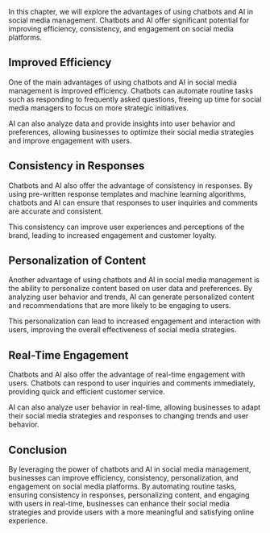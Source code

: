 
In this chapter, we will explore the advantages of using chatbots and AI in social media management. Chatbots and AI offer significant potential for improving efficiency, consistency, and engagement on social media platforms.

Improved Efficiency
-------------------

One of the main advantages of using chatbots and AI in social media management is improved efficiency. Chatbots can automate routine tasks such as responding to frequently asked questions, freeing up time for social media managers to focus on more strategic initiatives.

AI can also analyze data and provide insights into user behavior and preferences, allowing businesses to optimize their social media strategies and improve engagement with users.

Consistency in Responses
------------------------

Chatbots and AI also offer the advantage of consistency in responses. By using pre-written response templates and machine learning algorithms, chatbots and AI can ensure that responses to user inquiries and comments are accurate and consistent.

This consistency can improve user experiences and perceptions of the brand, leading to increased engagement and customer loyalty.

Personalization of Content
--------------------------

Another advantage of using chatbots and AI in social media management is the ability to personalize content based on user data and preferences. By analyzing user behavior and trends, AI can generate personalized content and recommendations that are more likely to be engaging to users.

This personalization can lead to increased engagement and interaction with users, improving the overall effectiveness of social media strategies.

Real-Time Engagement
--------------------

Chatbots and AI also offer the advantage of real-time engagement with users. Chatbots can respond to user inquiries and comments immediately, providing quick and efficient customer service.

AI can also analyze user behavior in real-time, allowing businesses to adapt their social media strategies and responses to changing trends and user behavior.

Conclusion
----------

By leveraging the power of chatbots and AI in social media management, businesses can improve efficiency, consistency, personalization, and engagement on social media platforms. By automating routine tasks, ensuring consistency in responses, personalizing content, and engaging with users in real-time, businesses can enhance their social media strategies and provide users with a more meaningful and satisfying online experience.
